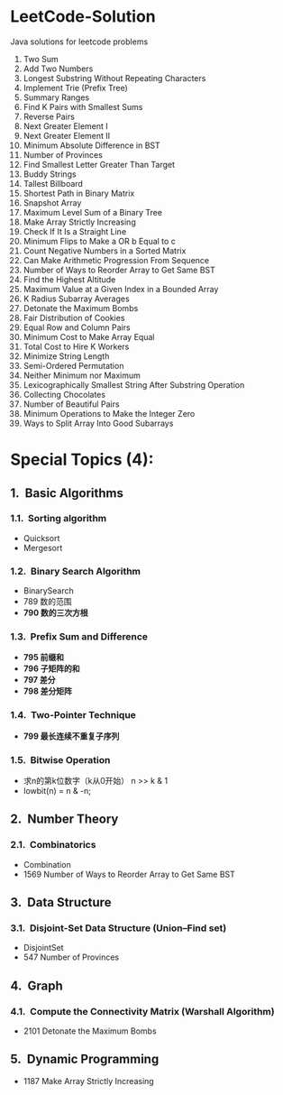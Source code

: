 <style type="text/css">
    h1 { counter-reset: h2counter; }
    h2 { counter-reset: h3counter; }
    h3 { counter-reset: h4counter; }
    h4 { counter-reset: h5counter; }
    h5 { counter-reset: h6counter; }
    h6 { }
    h2:before {
      counter-increment: h2counter;
      content: counter(h2counter) ".\0000a0\0000a0";
    }
    h3:before {
      counter-increment: h3counter;
      content: counter(h2counter) "."
                counter(h3counter) ".\0000a0\0000a0";
    }
    h4:before {
      counter-increment: h4counter;
      content: counter(h2counter) "."
                counter(h3counter) "."
                counter(h4counter) ".\0000a0\0000a0";
    }
    h5:before {
      counter-increment: h5counter;
      content: counter(h2counter) "."
                counter(h3counter) "."
                counter(h4counter) "."
                counter(h5counter) ".\0000a0\0000a0";
    }
    h6:before {
      counter-increment: h6counter;
      content: counter(h2counter) "."
                counter(h3counter) "."
                counter(h4counter) "."
                counter(h5counter) "."
                counter(h6counter) ".\0000a0\0000a0";
    }
</style>


# LeetCode-Solution
Java solutions for leetcode problems

1. Two Sum
2. Add Two Numbers
3. Longest Substring Without Repeating Characters
208. Implement Trie (Prefix Tree)
228. Summary Ranges
373. Find K Pairs with Smallest Sums
493. Reverse Pairs
496. Next Greater Element I
503. Next Greater Element II
530. Minimum Absolute Difference in BST
547. Number of Provinces
744. Find Smallest Letter Greater Than Target
859. Buddy Strings
956. Tallest Billboard
1091. Shortest Path in Binary Matrix
1146. Snapshot Array
1161. Maximum Level Sum of a Binary Tree
1187. Make Array Strictly Increasing
1232. Check If It Is a Straight Line
1318. Minimum Flips to Make a OR b Equal to c
1351. Count Negative Numbers in a Sorted Matrix
1502. Can Make Arithmetic Progression From Sequence
1569. Number of Ways to Reorder Array to Get Same BST
1732. Find the Highest Altitude
1802. Maximum Value at a Given Index in a Bounded Array
2090. K Radius Subarray Averages
2101. Detonate the Maximum Bombs
2305. Fair Distribution of Cookies
2352. Equal Row and Column Pairs
2448. Minimum Cost to Make Array Equal
2462. Total Cost to Hire K Workers
2716. Minimize String Length
2717. Semi-Ordered Permutation
2733. Neither Minimum nor Maximum
2734. Lexicographically Smallest String After Substring Operation
2735. Collecting Chocolates
2748. Number of Beautiful Pairs
2749. Minimum Operations to Make the Integer Zero
2750. Ways to Split Array Into Good Subarrays

# Special Topics (4):

## Basic Algorithms
### Sorting algorithm
* Quicksort
* Mergesort
### Binary Search Algorithm
* BinarySearch
* 789 数的范围
* **790 数的三次方根**
### Prefix Sum and Difference
* **795 前缀和**
* **796 子矩阵的和**
* **797 差分**
* **798 差分矩阵**
### Two-Pointer Technique
* **799 最长连续不重复子序列**
### Bitwise Operation
* 求n的第k位数字（k从0开始） n >> k & 1
* lowbit(n) = n & -n;


## Number Theory
### Combinatorics
* Combination
* 1569 Number of Ways to Reorder Array to Get Same BST

## Data Structure
### Disjoint-Set Data Structure (Union–Find set)
* DisjointSet
* 547 Number of Provinces


## Graph
### Compute the Connectivity Matrix (Warshall Algorithm)
* 2101 Detonate the Maximum Bombs

## Dynamic Programming
* 1187 Make Array Strictly Increasing

